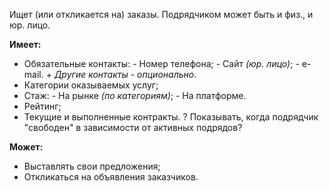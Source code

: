 Ищет (или откликается на) заказы. Подрядчиком может быть и физ., и юр. лицо.

**Имеет:**
- Обязательные контакты:
	\- Номер телефона;
	\- Сайт *(юр. лицо)*;
	\- e-mail.
	\+ *Другие контакты - опционально*.
- Категории оказываемых услуг;
- Стаж:
	\- На рынке *(по категориям)*;
	\- На платформе.
- Рейтинг;
- Текущие и выполненные контракты.
	\? Показывать, когда подрядчик "свободен" в зависимости от активных подрядов?

**Может:**
- Выставлять свои предложения;
- Откликаться на объявления заказчиков.